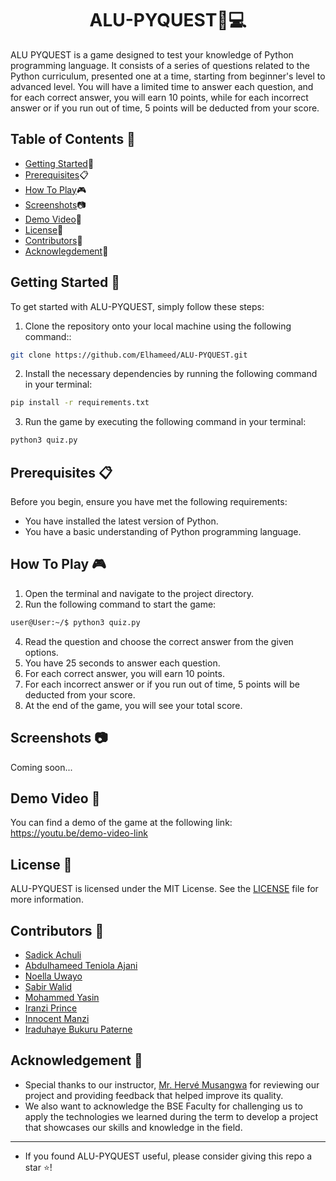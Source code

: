 <h1 align="center">ALU-PYQUEST🐍💻</h1>

ALU PYQUEST is a game designed to test your knowledge of Python programming language. It consists of a series of questions related to the Python curriculum, presented one at a time, starting from beginner's level to advanced level. You will have a limited time to answer each question, and for each correct answer, you will earn 10 points, while for each incorrect answer or if you run out of time, 5 points will be deducted from your score.

## Table of Contents 📑
- [Getting Started](#getting-started)🚀
- [Prerequisites](#prerequisites)📋
- [How To Play](#how-to-play)🎮
- [Screenshots](#screenshots)📷
- [Demo Video](#demo-video)🎥
- [License](#license)📜
- [Contributors](#contributors)👥
- [Acknowlegdement](#acknowledgement)🙏

## Getting Started 🚀
To get started with ALU-PYQUEST, simply follow these steps:
1. Clone the repository onto your local machine using the following command::
```sh
git clone https://github.com/Elhameed/ALU-PYQUEST.git
```
2. Install the necessary dependencies by running the following command in your terminal:
```sh
pip install -r requirements.txt
```
3. Run the game by executing the following command in your terminal:
```sh
python3 quiz.py
```

## Prerequisites 📋
Before you begin, ensure you have met the following requirements:
- You have installed the latest version of Python.
- You have a basic understanding of Python programming language.

## How To Play 🎮
1. Open the terminal and navigate to the project directory.
2. Run the following command to start the game:
```sh
user@User:~/$ python3 quiz.py
```
4. Read the question and choose the correct answer from the given options.
5. You have 25 seconds to answer each question.
6. For each correct answer, you will earn 10 points.
7. For each incorrect answer or if you run out of time, 5 points will be deducted from your score.
8. At the end of the game, you will see your total score.

## Screenshots 📷
Coming soon...

## Demo Video 🎥
You can find a demo of the game at the following link: https://youtu.be/demo-video-link

## License :scroll:
ALU-PYQUEST is licensed under the MIT License. See the [LICENSE](./LICENSE) file for more information.

## Contributors 👥
- [Sadick Achuli](https://github.com/Sadickachuli)
- [Abdulhameed Teniola Ajani](https://github.com/Elhameed)
- [Noella Uwayo](https://github.com/n-uwayo)
- [Sabir Walid](https://github.com/SabirWalid)
- [Mohammed Yasin](https://github.com/MohamedAYasin)
- [Iranzi Prince](https://github.com/iranziprince01)
- [Innocent Manzi](https://github.com/innocentmanzi)
- [Iraduhaye Bukuru Paterne](https://github.com/IraduhayeBukuruPaterne1)

## Acknowledgement 🙏
- Special thanks to our instructor, [Mr. Hervé Musangwa](https://www.linkedin.com/in/hervé-musangwa-67478a112/) for reviewing our project and providing feedback that helped improve its quality.
- We also want to acknowledge the BSE Faculty for challenging us to apply the technologies we learned during the term to develop a project that showcases our skills and knowledge in the field.

----------
- If you found ALU-PYQUEST useful, please consider giving this repo a star ⭐️!
